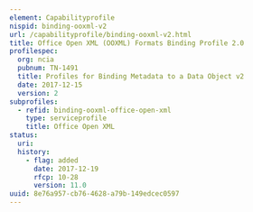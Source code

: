 ```yaml
---
element: Capabilityprofile
nispid: binding-ooxml-v2
url: /capabilityprofile/binding-ooxml-v2.html
title: Office Open XML (OOXML) Formats Binding Profile 2.0
profilespec:
  org: ncia
  pubnum: TN-1491
  title: Profiles for Binding Metadata to a Data Object v2
  date: 2017-12-15
  version: 2
subprofiles:
  - refid: binding-ooxml-office-open-xml
    type: serviceprofile
    title: Office Open XML
status:
  uri: 
  history: 
    - flag: added
      date: 2017-12-19
      rfcp: 10-28
      version: 11.0
uuid: 8e76a957-cb76-4628-a79b-149edcec0597
---
```

